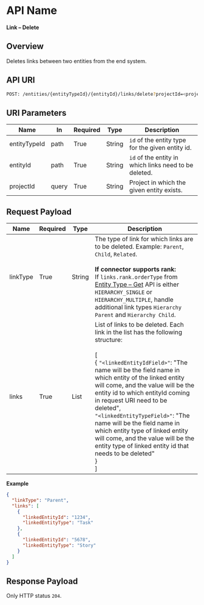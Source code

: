 # API Name
**Link – Delete**

## Overview
Deletes links between two entities from the end system.


## API URI
```bash
POST: /entities/{entityTypeId}/{entityId}/links/delete?projectId=<projectId>
```

## URI Parameters

| Name         | In     | Required | Type   | Description |
|--------------|--------|----------|--------|-------------|
| entityTypeId | path   | True     | String | `id` of the entity type for the given entity id. |
| entityId     | path   | True     | String | `id` of the entity in which links need to be deleted. |
| projectId    | query  | True     | String | Project in which the given entity exists. |


## Request Payload

| Name      | Required | Type   | Description |
|-----------|----------|--------|-------------|
| linkType  | True     | String | The type of link for which links are to be deleted. Example: `Parent`, `Child`, `Related`. <br><br>**If connector supports rank:**<br>If `links.rank.orderType` from [Entity Type – Get](entity-type-get.md) API is either `HIERARCHY_SINGLE` or `HIERARCHY_MULTIPLE`, handle additional link types `Hierarchy Parent` and `Hierarchy Child`. |
| links     | True     | List   | List of links to be deleted. Each link in the list has the following structure:<br><br> [<br> { `"<linkedEntityIdField>"`: "The name will be the field name in which entity of the linked entity will come, and the value will be the entity id to which entityId coming in request URI need to be deleted", <br>  `"<linkedEntityTypeField>"`: "The name will be the field name in which entity type of linked entity will come, and the value will be the entity type of linked entity id that needs to be deleted" <br> } <br>] |

**Example**
```json
{
  "linkType": "Parent",
  "links": [
    {
      "linkedEntityId": "1234",
      "linkedEntityType": "Task"
    },
    {
      "linkedEntityId": "5678",
      "linkedEntityType": "Story"
    }
  ]
}
```

## Response Payload
Only HTTP status `204`.



